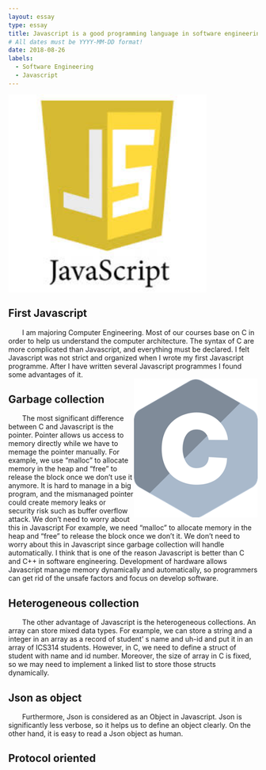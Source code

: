 ```yaml
---
layout: essay
type: essay
title: Javascript is a good programming language in software engineering
# All dates must be YYYY-MM-DD format!
date: 2018-08-26
labels:
  - Software Engineering
  - Javascript
---
```


<img class="floated image" width = "400" length = "400" align="middle" src="../images/js.jpeg">

<h2>First Javascript  </h2>
<div style="text-indent:2em">
I am majoring Computer Engineering. Most of our courses base on C in order to help us understand the computer architecture.
The syntax of C are more complicated than Javascript, and everything must be declared. I felt Javascript was not strict and 
organized when I wrote my first Javascript programme. After I have written several Javascript programmes I found some advantages of it.
</div>
<img class="rounded image" width = "250" length = "250" align="right" src="../images/c.png">


<h2>Garbage collection  </h2>
<div style="text-indent:2em">
	The most significant difference between C and Javascript is the pointer. Pointer allows us access to memory directly 
  while we have to memage the pointer manually. For example, we use “malloc” to allocate memory in the heap and “free” 
  to release the block once we don’t use it anymore. It is hard to manage in a big program, and the mismanaged pointer
  could create memory leaks or security risk such as buffer overflow attack. We don’t need to worry about this in Javascript 
  For example, we need “malloc” to allocate memory in the heap and “free” to release the block once we don’t it. We don’t
  need to worry about this in Javascript since garbage collection will handle automatically. 
  I think that is one of the reason Javascript is better than C and C++ in software engineering. Development of
  hardware allows Javascript manage memory dynamically and automatically, so programmers can get rid of the unsafe
  factors and focus on develop software.
</div>	

<h2>Heterogeneous collection  </h2>
<div style="text-indent:2em">  
The other advantage of Javascript is the heterogeneous collections. An array can store mixed data types. For example, 
we can store a string and a integer in an array as a record of student’ s name and uh-id and put it in an array of 
ICS314 students. However, in C, we need to define a struct of student with name and id number. Moreover, the size of
array in C is fixed, so we may need to implement a linked list to store those structs dynamically.
</div>	

<h2>Json as object</h2>
<div style="text-indent:2em">  
	Furthermore, Json is considered as an Object in Javascript. Json is significantly less verbose, so it helps 
  us to define an object clearly. On the other hand, it is easy to read a Json object as human.
</div>

<h2>Protocol oriented</h2>

